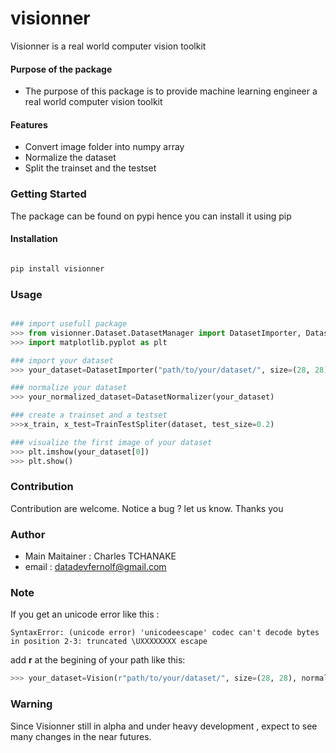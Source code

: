 # visionner
Visionner is a real world computer vision toolkit

#### Purpose of the package
+ The purpose of this package is to provide machine learning engineer a real world computer vision toolkit


#### Features
+ Convert image folder into numpy array
+ Normalize the dataset
+ Split the trainset and the testset


### Getting Started
The package can be found on pypi hence you can install it using pip

#### Installation

```bash

pip install visionner

```

### Usage
```python

### import usefull package
>>> from visionner.Dataset.DatasetManager import DatasetImporter, DatasetNormalizer, TrainTestSpliter
>>> import matplotlib.pyplot as plt 

### import your dataset
>>> your_dataset=DatasetImporter("path/to/your/dataset/", size=(28, 28))

### normalize your dataset
>>> your_normalized_dataset=DatasetNormalizer(your_dataset)

### create a trainset and a testset
>>>x_train, x_test=TrainTestSpliter(dataset, test_size=0.2)

### visualize the first image of your dataset
>>> plt.imshow(your_dataset[0])
>>> plt.show()

```


### Contribution
Contribution are welcome.
Notice a bug ? let us know. Thanks you

### Author
+ Main Maitainer : Charles TCHANAKE
+ email : datadevfernolf@gmail.com 

### Note 

If you get an unicode error like  this :

```
SyntaxError: (unicode error) 'unicodeescape' codec can't decode bytes in position 2-3: truncated \UXXXXXXXX escape

```

add **r** at the begining of your path like this:

```python
>>> your_dataset=Vision(r"path/to/your/dataset/", size=(28, 28), normalize=True)
```

### Warning

Since Visionner still in alpha and under heavy development , expect to see many changes in the near futures.